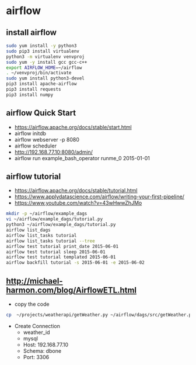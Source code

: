 # airflow
## install airflow 
```bash
sudo yum install -y python3
sudo pip3 install virtualenv
python3 -m virtualenv venvproj
sudo yum -y install gcc gcc-c++
export AIRFLOW_HOME=~/airflow
. ~/venvproj/bin/activate
sudo yum install python3-devel
pip3 install apache-airflow
pip3 install requests
pip3 install numpy
```

## airflow Quick Start
 - https://airflow.apache.org/docs/stable/start.html
 - airflow initdb
 - airflow webserver -p 8080
 - airflow scheduler
 - http://192.168.77.10:8080/admin/
 - airflow run example_bash_operator runme_0 2015-01-01

## airflow tutorial
 - https://airflow.apache.org/docs/stable/tutorial.html
 - https://www.applydatascience.com/airflow/writing-your-first-pipeline/
 - https://www.youtube.com/watch?v=43wHwwZhJMo
```bash
mkdir -p ~/airflow/example_dags
vi ~/airflow/example_dags/tutorial.py
python3 ~/airflow/example_dags/tutorial.py
airflow list_dags
airflow list_tasks tutorial
airflow list_tasks tutorial --tree
airflow test tutorial print_date 2015-06-01
airflow test tutorial sleep 2015-06-01
airflow test tutorial templated 2015-06-01
airflow backfill tutorial -s 2015-06-01 -e 2015-06-02
```

## http://michael-harmon.com/blog/AirflowETL.html
- copy the code 
```bash
cp  ~/projects/weatherapi/getWeather.py ~/airflow/dags/src/getWeather.py
```
* Create Connection
  * weather_id
  * mysql
  * Host: 192.168.77.10
  * Schema: dbone
  * Port: 3306
